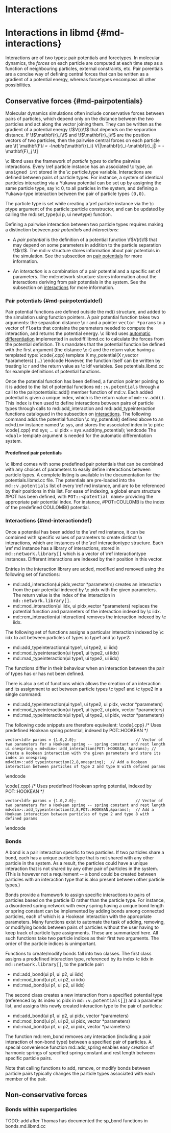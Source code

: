 Interactions 
============


Interactions in libmd               {#md-interactions}
=====================

Interactions are of two types: pair potentials and forcetypes. In molecular 
dynamics, the <em>forces</em> on each particle are computed at each time step 
as a function of neighbouring particles, external constraints, etc. Pair 
porentials are a concise way of defining central forces that can be written as
a gradient of a potential energy, whereas forcetypes encompass all other 
possibilities.

Conservative forces                     {#md-pairpotentials}
-------------------

Molecular dynamics simulations often include conservative forces between 
pairs of particles, which depend only on the distance between the two particles
and act along the vector joining them. They can be written as the gradient of 
a potential energy \f$V(r)\f$ that depends on the separation distance. If \f$\mathbf{r}_i\f$ and 
\f$\mathbf{r}_j\f$ are the position vectors of two particles, then the 
pairwise central forces on each particle are
\f[
    \mathbf{F}_i = -\nabla_{\mathbf{r}_i} V(|\mathbf{r}_i-\mathbf{r}_j|) = 
    -\mathbf{F}_j
\f]

\c libmd uses the framework of <em>particle types</em> to define pairwise
interactions. Every \ref particle instance has an associated \c type, an <tt>unsigned 
int</tt> stored in the \c particle.type variable. Interactions are defined 
between pairs of particle types. For instance, a system of identical particles 
interacting via a Yukawa potential can be set up by assigning the same 
particle type, say \c 0, to all particles in the system, and defining a 
Yukawa-type interaction between the pair of particle types <tt>(0,0)</tt>.

The particle type is set while creating a \ref particle instance via the \c 
ptype argument of the particle<dim>::particle constructor, and can be updated 
by calling the md<dim>::set_type(ui p, ui newtype) function. 

Defining a pairwise interaction between two particle types requires making a 
distinction between <em>pair potentials</em> and <em>interactions</em>:

- A <em>pair potential</em> is the definition of a potential function 
\f$V(r)\f$ that may depend on some parameters in addition to the particle 
separation \f$r\f$. The md<dim>::v structure stores information about pair 
potentials in the simulation. See the subsection on [pair 
potentials](#md-pairpotentialdef) for more information.

- An <em>interaction</em> is a combination of a pair potential and a specific 
set of parameters. The md<dim>::network structure stores information 
about the interactions deriving from pair potentials in the system. See the 
subsection on [interactions](#md-interactiondef) for more information. 

### Pair potentials                             {#md-pairpotentialdef}
Pair potential functions are defined outside the md<dim>() structure, and 
added to the simulation using function pointers. A pair potential function takes two 
arguments: the separation distance \c r and a pointer <tt>vector<ldf> 
*params</tt> to a vector of <tt>float</tt>s that contains the parameters 
needed to compute the interaction, and returns the potential energy.
\c libmd uses [automatic differentiation](http://en.wikipedia.org/wiki/Automatic_differentiation)
implemented in autodiff.libmd.cc to calculate the forces from the potential 
definition. This mandates that the potential function be defined with the 
first argument (the distance \c r) and the return value having a templated type:
\code{.cpp}
    template<class X> X my_potential(X r,vector<ldf> *parameters) {...}
\endcode
However, the function itself can be written by treating  \c r and the return 
value as \c ldf variables. See  potentials.libmd.cc for example definitions of potential functions.

Once the potential function has been defined, a function pointer pointing to 
it is added to the list of potential functions 
<tt>md<dim>::v.potentials</tt> through a call to the pairpotentials::add() 
member function of md<dim>::v. Each added potential is given a unique index, 
which is the return value of <tt>md<dim>::v.add()</tt>. This index is 
then used to define interactions between pairs of particle types through 
calls to md<dim>::add_interaction and md<dim>::add_typeinteraction functions 
catalogued in the subsection on [interactions](#md-interactiondef). The 
following command adds the potential function \c my_potential() defined 
above to an <tt>md\<dim\></tt> instance named \c sys, and stores the 
associated index in \c pidx:
\code{.cpp}
    md<dim> sys;
    ...
    ui pidx = sys.v.add(my_potential<dual>);
\endcode
The <tt>\<dual\></tt> template argument is needed for the automatic 
differentiation system. 


#### Predefined pair potentials
\c libmd comes with some predefined pair potentials that can be combined with
any choices of parameters to easily define interactions between particle types.
A complete listing is available in the documentation for the potentials.libmd.cc
file. The potentials are pre-loaded into the <tt>md<dim>::v.potentials</tt>
list of every \ref md instance, and are to be referenced by their positions in this list. For ease of 
indexing, a global enum structure #POT has been defined, with 
<tt>POT::\<potential name\></tt> providing the appropriate pair potential 
index. For instance, #POT::COULOMB is the index of the predefined COULOMB() 
potential.


### Interactions                                {#md-interactiondef}
Once a potential has been added to the \ref md instance, it can be combined 
with specific values of parameters to create distinct \a interactions, which 
are instances of the \ref interactiontype structure. Each 
\ref md instance has a library of interactions, stored in
<tt>md<dim>::network.library[]</tt> which is a vector of \ref interactiontype 
instances. Different interactions are indexed by their position in this vector.

Entries in the interaction library are added, modified and removed using the 
following set of functions:

- md<dim>::add_interaction(ui pidx,vector<ldf> *parameters) creates an 
interaction from the pair potential indexed by \c pidx with the given 
parameters. The return value is the index of the interaction in <tt>md<dim>::network.library[]</tt>.
- md<dim>::mod_interaction(ui iidx, ui pidx,vector<ldf> *parameters) replaces 
the potential function and parameters of the interaction indexed by \c iidx.
- md<dim>::rem_interaction(ui interaction) removes the interaction indexed by 
\c iidx.

The following set of functions assigns a particular interaction indexed by \c 
iidx to act between particles of types \c type1 and \c type2:

- md<dim>::add_typeinteraction(ui type1, ui type2, ui iidx)
- md<dim>::mod_typeinteraction(ui type1, ui type2, ui iidx)
- md<dim>::mad_typeinteraction(ui type1, ui type2, ui iidx)

The functions differ in their behaviour when an interaction between the pair 
of types has or has not been defined.

There is also a set of functions which allows the creation of an interaction and 
its assignment to act between particle types \c type1 and \c type2 in a single 
command:

- md<dim>::add_typeinteraction(ui type1, ui type2, ui pidx, vector<ldf> *parameters)
- md<dim>::mod_typeinteraction(ui type1, ui type2, ui pidx, vector<ldf> *parameters)
- md<dim>::mad_typeinteraction(ui type1, ui type2, ui pidx, vector<ldf> *parameters)


The following code snippets are therefore equivalent:
\code{.cpp}
    /* Uses predefined Hookean spring potential, indexed by POT::HOOKEAN */
   
    vector<ldf> params = {1.0,2.0};                          // Vector of two parameters for a Hookean spring -- spring constant and rest length
    ui onespring = md<dim>::add_interaction(POT::HOOKEAN, &params); // Create a Hookean interaction with the given parameters and store its index in onespring
    md<dim>::add_typeinteraction(2,8,onespring);  // Add a Hookean interaction between particles of type 2 and type 8 with defined params
\endcode

\code{.cpp}
    /* Uses predefined Hookean spring potential, indexed by POT::HOOKEAN  */
   
    vector<ldf> params = {1.0,2.0};                          // Vector of two parameters for a Hookean spring -- spring constant and rest length
    md<dim>::add_typeinteraction(2,8,POT::HOOKEAN,&params);  // Add a Hookean interaction between particles of type 2 and type 8 with defined params
\endcode



### Bonds
A bond is a pair interaction specific to two particles. If two particles share 
a bond, each has a unique particle type that is not shared with any 
other particle in the system. As a result, the particles could have a unique 
interaction that is not shared by any other pair of particles in the system. 
(This is however not a requirement -- a bond could be created between 
particles with an interaction type that is also present between other particle 
types.)

Bonds provide a framework to assign specific interactions to pairs of 
particles based on the particle ID rather than the particle type. For 
instance, a disordered spring network with every spring having a unique bond 
length or spring constant can be implemented by adding bonds among connected 
particles, each of which is a Hookean interaction with the appropriate 
parameters. Many functions exist to automate the task of adding, removing, or 
modifying bonds between pairs of particles without the user having to keep 
track of particle type assignments. These are summarized here. All such 
functions take two particle indices as their first two arguments. The order of 
the particle indices is unimportant.

Functions to create/modify bonds fall into two classes. The first class
assigns a predefined interaction type, referenced by its index \c iidx in 
<tt>md<dim>::network.library[]</tt>, to the 
particle pair:

- md<dim>::add_bond(ui p1, ui p2, ui iidx)
- md<dim>::mod_bond(ui p1, ui p2, ui iidx)
- md<dim>::mad_bond(ui p1, ui p2, ui iidx)

The second class creates a new interaction from a specified potential type 
(referenced by its index \c pidx in <tt>md<dim>::v.potentials[]</tt>)
and a parameter list, and assigns this newly created interaction type to the 
pair of particles:

- md<dim>::add_bond(ui p1, ui p2, ui pidx, vector<ldf> *parameters)
- md<dim>::mod_bond(ui p1, ui p2, ui pidx, vector<ldf> *parameters)
- md<dim>::mad_bond(ui p1, ui p2, ui pidx, vector<ldf> *parameters)

The function md<dim>::rem_bond removes any interaction 
(including a pair interaction of non-bond type) between a specified pair of 
particles. A special convenience function md<dim>::add_spring enables easy 
creation of harmonic springs of specified spring constant and rest length 
between specific particle pairs.

Note that calling functions to add, remove, or modify bonds between particle 
pairs typically changes the particle types associated with each member of the 
pair.

Non-conservative forces
-----------------------



### Bonds within superparticles
TODO: add after Thomas has documented the sp_bond functions in 
bonds.md.libmd.cc

